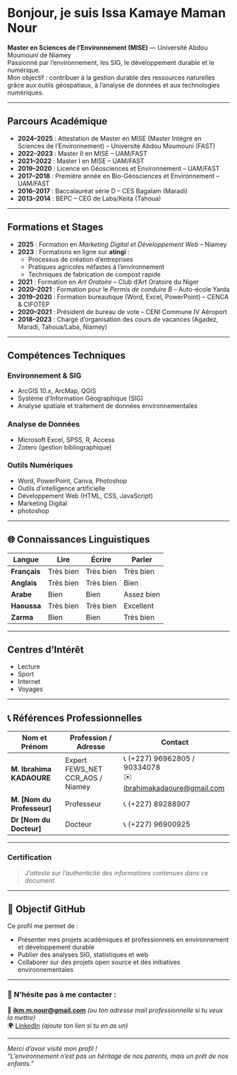 #  Bonjour, je suis **Issa Kamaye Maman Nour**

 **Master en Sciences de l’Environnement (MISE)** — Université Abdou Moumouni de Niamey  
 Passionné par l’environnement, les SIG, le développement durable et le numérique.  
 Mon objectif : contribuer à la gestion durable des ressources naturelles grâce aux outils géospatiaux, à l’analyse de données et aux technologies numériques.

---

##  Parcours Académique

- **2024–2025** : Attestation de Master en MISE (Master Intégré en Sciences de l’Environnement) – Université Abdou Moumouni (FAST)
- **2022–2023** : Master II en MISE – UAM/FAST  
- **2021–2022** : Master I en MISE – UAM/FAST  
- **2019–2020** : Licence en Géosciences et Environnement – UAM/FAST  
- **2017–2018** : Première année en Bio-Géosciences et Environnement – UAM/FAST  
- **2016–2017** : Baccalauréat série D – CES Bagalam (Maradi)  
- **2013–2014** : BEPC – CEG de Laba/Keita (Tahoua)  

---

##  Formations et Stages

- **2025** : Formation en *Marketing Digital et Développement Web* – Niamey  
- **2023** : Formations en ligne sur **atingi** :
  - Processus de création d’entreprises  
  - Pratiques agricoles néfastes à l’environnement  
  - Techniques de fabrication de compost rapide  
- **2021** : Formation en *Art Oratoire* – Club d’Art Oratoire du Niger  
- **2020–2021** : Formation pour le *Permis de conduire B* – Auto-école Yarda  
- **2019–2020** : Formation bureautique (Word, Excel, PowerPoint) – CENCA & CIFOTEP  
- **2020–2021** : Président de bureau de vote – CENI Commune IV Aéroport  
- **2018–2023** : Chargé d’organisation des cours de vacances (Agadez, Maradi, Tahoua/Laba, Niamey)

---

##  Compétences Techniques

###  Environnement & SIG
- ArcGIS 10.x, ArcMap, QGIS  
- Système d’Information Géographique (SIG)  
- Analyse spatiale et traitement de données environnementales  

###  Analyse de Données
- Microsoft Excel, SPSS, R, Access  
- Zotero (gestion bibliographique)  

###  Outils Numériques
- Word, PowerPoint, Canva, Photoshop  
- Outils d’intelligence artificielle  
- Développement Web (HTML, CSS, JavaScript)  
- Marketing Digital
- photoshop  

---

## 🌐 Connaissances Linguistiques

| Langue  | Lire | Écrire | Parler |
|----------|------|--------|--------|
| **Français** | Très bien | Très bien | Très bien |
| **Anglais**  | Très bien | Très bien | Bien |
| **Arabe**    | Bien | Bien | Assez bien |
| **Haoussa**  | Très bien | Très bien | Excellent |
| **Zarma**    | Bien | Bien | Très bien |

---

##  Centres d’Intérêt
- Lecture  
- Sport 
- Internet  
- Voyages  

---

## 📞 Références Professionnelles

| Nom et Prénom | Profession / Adresse | Contact |
|----------------|----------------------|----------|
| **M. Ibrahima KADAOURE** | Expert FEWS_NET CCR_AOS / Niamey | 📞 (+227) 96962805 / 90334078 <br> ✉️ ibrahimakadaoure@gmail.com |
| **M. [Nom du Professeur]** | Professeur | 📞 (+227) 89288907 |
| **Dr [Nom du Docteur]** | Docteur | 📞 (+227) 96900925 |

---

###  Certification
> *J’atteste sur l’authenticité des informations contenues dans ce document.*

---

## 🚀 Objectif GitHub
Ce profil me permet de :
- Présenter mes projets académiques et professionnels en environnement et développement durable  
- Publier des analyses SIG, statistiques et web  
- Collaborer sur des projets open source et des initiatives environnementales

---

### 💬 N’hésite pas à me contacter :
📧 **ikm.m.nour@gmail.com** *(ou ton adresse mail professionnelle si tu veux la mettre)*  
🌍 [LinkedIn](https://www.linkedin.com) *(ajoute ton lien si tu en as un)*  

---

*Merci d’avoir visité mon profil  !*  
*“L’environnement n’est pas un héritage de nos parents, mais un prêt de nos enfants.”* 
